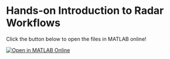 # Hands-on Introduction to Radar Workflows

Click the button below to open the files in MATLAB online!

[![Open in MATLAB Online](https://www.mathworks.com/images/responsive/global/open-in-matlab-online.svg)](https://matlab.mathworks.com/open/github/v1?repo=samlehman00/HandsOnIntroductionToRadarWorkflows_MathWorks)
